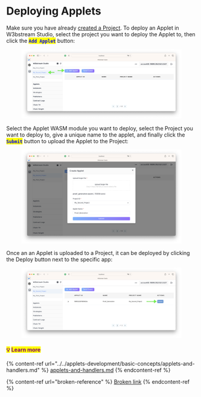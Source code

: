 # Deploying Applets

Make sure you have already [created a Project](creating-projects.md). To deploy an Applet in W3bstream Studio, select the project you want to deploy the Applet to, then click the <mark style="color:blue;">**`Add Applet`**</mark> button:

<figure><img src="../../.gitbook/assets/image (21).png" alt=""><figcaption></figcaption></figure>

Select the Applet WASM module you want to deploy, select the Project you want to deploy to, give a unique name to the applet, and finally click the <mark style="color:blue;">**`Submit`**</mark> button to upload the Applet to the Project:

<figure><img src="../../.gitbook/assets/image (9).png" alt=""><figcaption></figcaption></figure>

Once an an Applet is uploaded to a Project, it can be deployed by clicking the Deploy button next to the specific app:

<figure><img src="../../.gitbook/assets/image (28).png" alt=""><figcaption></figcaption></figure>

#### <mark style="color:purple;">**💡**</mark> <mark style="color:purple;"></mark><mark style="color:purple;">Learn more</mark>

{% content-ref url="../../applets-development/basic-concepts/applets-and-handlers.md" %}
[applets-and-handlers.md](../../applets-development/basic-concepts/applets-and-handlers.md)
{% endcontent-ref %}

{% content-ref url="broken-reference" %}
[Broken link](broken-reference)
{% endcontent-ref %}
